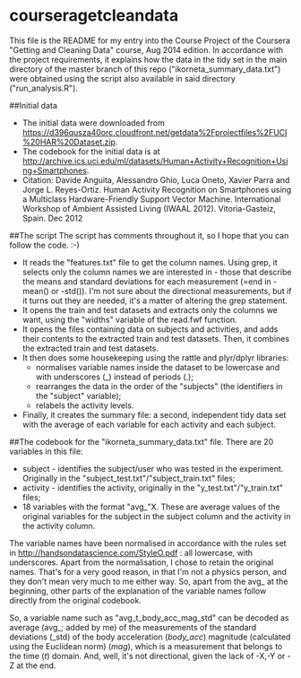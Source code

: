 courseragetcleandata
====================
This file is the README for my entry into the Course Project of the Coursera "Getting and Cleaning Data" course, Aug 2014 edition. In accordance with the project requirements, it explains how the data in the tidy set in the main directory of the master branch of this repo ("ikorneta_summary_data.txt") were obtained using the script also available in said directory ("run_analysis.R").

##Initial data
* The initial data were downloaded from https://d396qusza40orc.cloudfront.net/getdata%2Fprojectfiles%2FUCI%20HAR%20Dataset.zip.
* The codebook for the initial data is at http://archive.ics.uci.edu/ml/datasets/Human+Activity+Recognition+Using+Smartphones.
* Citation: Davide Anguita, Alessandro Ghio, Luca Oneto, Xavier Parra and Jorge L. Reyes-Ortiz. Human Activity Recognition on Smartphones using a Multiclass Hardware-Friendly Support Vector Machine. International Workshop of Ambient Assisted Living (IWAAL 2012). Vitoria-Gasteiz, Spain. Dec 2012


##The script
The script has comments throughout it, so I hope that you can follow the code. :-)
* It reads the "features.txt" file to get the column names. Using grep, it selects only the column names we are interested in - those that describe the means and standard deviations for each measurement (=end in -mean() or -std()). I'm not sure about the directional measurements, but if it turns out they are needed, it's a matter of altering the grep statement.
* It opens the train and test datasets and extracts only the columns we want, using the "widths" variable of the read.fwf function.
* It opens the files containing data on subjects and activities, and adds their contents to the extracted train and test datasets. Then, it combines the extracted train and test datasets.
* It then does some housekeeping using the rattle and plyr/dplyr libraries:
  * normalises variable names inside the dataset to be lowercase and with underscores (_) instead of periods (.);
  * rearranges the data in the order of the "subjects" (the identifiers in the "subject" variable);
  * relabels the activity levels.
* Finally, it creates the summary file: a second, independent tidy data set with the average of each variable for each activity and each subject.


##The codebook for the "ikorneta_summary_data.txt" file.
There are 20 variables in this file:
* subject - identifies the subject/user who was tested in the experiment. Originally in the "subject_test.txt"/"subject_train.txt" files;
* activity - identifies the activity, originally in the "y_test.txt"/"y_train.txt" files;
* 18 variables with the format "avg_"X. These are average values of the original variables for the subject in the subject column and the activity in the activity column.

The variable names have been normalised in accordance with the rules set in http://handsondatascience.com/StyleO.pdf : all lowercase, with underscores. Apart from the normalisation, I chose to retain the original names. That's for a very good reason, in that I'm not a physics person, and they don't mean very much to me either way. So, apart from the avg_ at the beginning, other parts of the explanation of the variable names follow directly from the original codebook.

So, a variable name such as "avg_t_body_acc_mag_std" can be decoded as average (avg_; added by me) of the measurements of the standard deviations (_std) of the body acceleration (_body_acc_) magnitude (calculated using the Euclidean norm) (_mag_), which is a measurement that belongs to the time (_t_) domain. And, well, it's not directional, given the lack of -X,-Y or -Z at the end.
